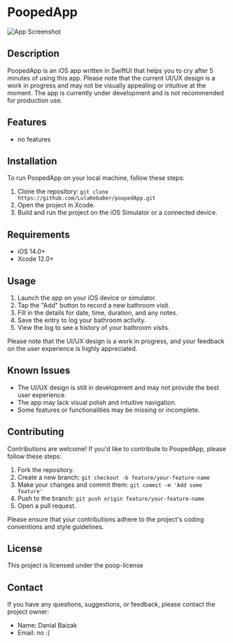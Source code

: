 # PoopedApp

![App Screenshot](screenshot.png)

## Description

PoopedApp is an iOS app written in SwiftUI that helps you to cry after 5 minutes of using this app. Please note that the current UI/UX design is a work in progress and may not be visually appealing or intuitive at the moment. The app is currently under development and is not recommended for production use.

## Features

- no features

## Installation

To run PoopedApp on your local machine, follow these steps:

1. Clone the repository: `git clone https://github.com/LulaKebaber/poopedApp.git`
2. Open the project in Xcode.
3. Build and run the project on the iOS Simulator or a connected device.

## Requirements

- iOS 14.0+
- Xcode 12.0+

## Usage

1. Launch the app on your iOS device or simulator.
2. Tap the "Add" button to record a new bathroom visit.
3. Fill in the details for date, time, duration, and any notes.
4. Save the entry to log your bathroom activity.
5. View the log to see a history of your bathroom visits.

Please note that the UI/UX design is a work in progress, and your feedback on the user experience is highly appreciated.

## Known Issues

- The UI/UX design is still in development and may not provide the best user experience.
- The app may lack visual polish and intuitive navigation.
- Some features or functionalities may be missing or incomplete.

## Contributing

Contributions are welcome! If you'd like to contribute to PoopedApp, please follow these steps:

1. Fork the repository.
2. Create a new branch: `git checkout -b feature/your-feature-name`
3. Make your changes and commit them: `git commit -m 'Add some feature'`
4. Push to the branch: `git push origin feature/your-feature-name`
5. Open a pull request.

Please ensure that your contributions adhere to the project's coding conventions and style guidelines.

## License

This project is licensed under the poop-license

## Contact

If you have any questions, suggestions, or feedback, please contact the project owner:

- Name: Danial Baizak
- Email: no :(
